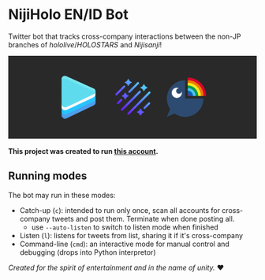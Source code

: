 # NijiHolo EN/ID Bot
Twitter bot that tracks cross-company interactions between the non-JP branches of *hololive*/*HOLOSTARS* and *Nijisanji*!

![The project banner](images/banner.png)

**This project was created to run [this account](https://twitter.com/NijiHolo_EN_ID).**

## Running modes
The bot may run in these modes:
* Catch-up (`c`): intended to run only once, scan all accounts for cross-company tweets and post them. Terminate when done posting all.
   - use `--auto-listen` to switch to listen mode when finished
* Listen (`l`): listens for tweets from list, sharing it if it's cross-company
* Command-line (`cmd`): an interactive mode for manual control and debugging (drops into Python interpretor)

*Created for the spirit of entertainment and in the name of unity.* ❤
